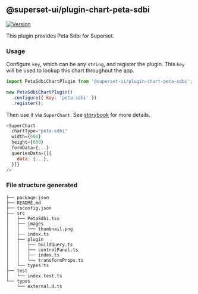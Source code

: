 ## @superset-ui/plugin-chart-peta-sdbi

[![Version](https://img.shields.io/npm/v/@superset-ui/plugin-chart-peta-sdbi.svg?style=flat-square)](https://www.npmjs.com/package/@superset-ui/plugin-chart-peta-sdbi)

This plugin provides Peta Sdbi for Superset.

### Usage

Configure `key`, which can be any `string`, and register the plugin. This `key` will be used to lookup this chart throughout the app.

```js
import PetaSdbiChartPlugin from '@superset-ui/plugin-chart-peta-sdbi';

new PetaSdbiChartPlugin()
  .configure({ key: 'peta-sdbi' })
  .register();
```

Then use it via `SuperChart`. See [storybook](https://apache-superset.github.io/superset-ui/?selectedKind=plugin-chart-peta-sdbi) for more details.

```js
<SuperChart
  chartType="peta-sdbi"
  width={600}
  height={600}
  formData={...}
  queriesData={[{
    data: {...},
  }]}
/>
```

### File structure generated

```
├── package.json
├── README.md
├── tsconfig.json
├── src
│   ├── PetaSdbi.tsx
│   ├── images
│   │   └── thumbnail.png
│   ├── index.ts
│   ├── plugin
│   │   ├── buildQuery.ts
│   │   ├── controlPanel.ts
│   │   ├── index.ts
│   │   └── transformProps.ts
│   └── types.ts
├── test
│   └── index.test.ts
└── types
    └── external.d.ts
```